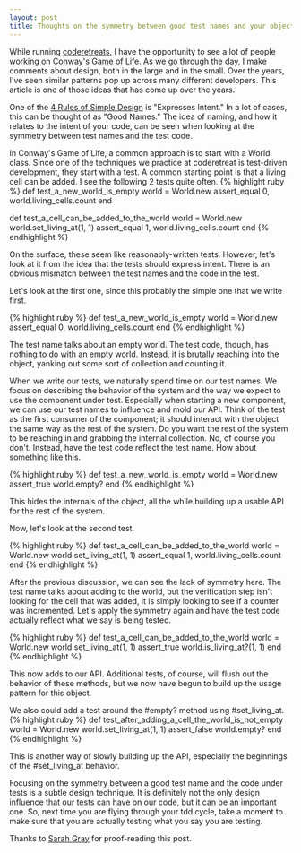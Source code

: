 ```yaml
---
layout: post
title: Thoughts on the symmetry between good test names and your object's API
---
```


While running [coderetreats](http://coderetreat.org/), I have the opportunity to see a lot of people working on [Conway's Game of Life](http://en.wikipedia.org/wiki/Conway%27s_game_of_life). As we go through the day, I make comments about design, both in the large and in the small. Over the years, I've seen similar patterns pop up across many different developers. This article is one of those ideas that has come up over the years.

One of the [4 Rules of Simple Design](http://c2.com/cgi/wiki?XpSimplicityRules) is "Expresses Intent." In a lot of cases, this can be thought of as "Good Names." The idea of naming, and how it relates to the intent of your code, can be seen when looking at the symmetry between test names and the test code.

In Conway's Game of Life, a common approach is to start with a World class. Since one of the techniques we practice at coderetreat is test-driven development, they start with a test. A common starting point is that a living cell can be added. I see the following 2 tests quite often.
{% highlight ruby %}
def test_a_new_world_is_empty
  world = World.new
  assert_equal 0, world.living_cells.count
end

def test_a_cell_can_be_added_to_the_world
  world = World.new
  world.set_living_at(1, 1)
  assert_equal 1, world.living_cells.count
end
{% endhighlight %}

On the surface, these seem like reasonably-written tests. However, let's look at it from the idea that the tests should express intent. There is an obvious mismatch between the test names and the code in the test.

Let's look at the first one, since this probably the simple one that we write first.

{% highlight ruby %}
def test_a_new_world_is_empty
  world = World.new
  assert_equal 0, world.living_cells.count
end
{% endhighlight %}

The test name talks about an empty world. The test code, though, has nothing to do with an empty world. Instead, it is brutally reaching into the object, yanking out some sort of collection and counting it.

When we write our tests, we naturally spend time on our test names. We focus on describing the behavior of the system and the way we expect to use the component under test. Especially when starting a new component, we can use our test names to influence and mold our API. Think of the test as the first consumer of the component; it should interact with the object the same way as the rest of the system. Do you want the rest of the system to be reaching in and grabbing the internal collection. No, of course you don't. Instead, have the test code reflect the test name. How about something like this.

{% highlight ruby %}
def test_a_new_world_is_empty
  world = World.new
  assert_true world.empty?
end
{% endhighlight %}

This hides the internals of the object, all the while building up a usable API for the rest of the system.

Now, let's look at the second test.

{% highlight ruby %}
def test_a_cell_can_be_added_to_the_world
  world = World.new
  world.set_living_at(1, 1)
  assert_equal 1, world.living_cells.count
end
{% endhighlight %}

After the previous discussion, we can see the lack of symmetry here. The test name talks about adding to the world, but the verification step isn't looking for the cell that was added, it is simply looking to see if a counter was incremented. Let's apply the symmetry again and have the test code actually reflect what we say is being tested.

{% highlight ruby %}
def test_a_cell_can_be_added_to_the_world
  world = World.new
  world.set_living_at(1, 1)
  assert_true world.is_living_at?(1, 1)
end
{% endhighlight %}

This now adds to our API. Additional tests, of course, will flush out the behavior of these methods, but we now have begun to build up the usage pattern for this object.

We also could add a test around the #empty? method using #set_living_at.
{% highlight ruby %}
def test_after_adding_a_cell_the_world_is_not_empty
  world = World.new
  world.set_living_at(1, 1)
  assert_false world.empty?
end
{% endhighlight %}

This is another way of slowly building up the API, especially the beginnings of the #set_living_at behavior.

Focusing on the symmetry between a good test name and the code under tests is a subtle design technique. It is definitely not the only design influence that our tests can have on our code, but it can be an important one. So, next time you are flying through your tdd cycle, take a moment to make sure that you are actually testing what you say you are testing.

Thanks to <a href="https://twitter.com/fablednet">Sarah Gray</a> for proof-reading this post.
